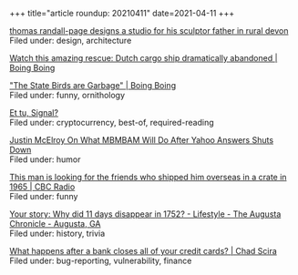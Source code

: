 +++
title="article roundup: 20210411"
date=2021-04-11
+++

[thomas randall-page designs a studio for his sculptor father in rural devon](https://www.designboom.com/architecture/thomas-randall-page-studio-for-sculptor-father-rural-devon-04-02-2021/)  
Filed under: design, architecture

[Watch this amazing rescue: Dutch cargo ship dramatically abandoned | Boing Boing](https://boingboing.net/2021/04/06/watch-this-amazing-rescue-dutch-cargo-ship-dramatically-abandoned.html)  

["The State Birds are Garbage" | Boing Boing](https://boingboing.net/2021/04/06/the-state-birds-are-garbage.html)  
Filed under: funny, ornithology

[Et tu, Signal?](https://www.stephendiehl.com/blog/signal.html)  
Filed under: cryptocurrency, best-of, required-reading

[Justin McElroy On What MBMBAM Will Do After Yahoo Answers Shuts Down](https://www.esquire.com/entertainment/a36053000/yahoo-answers-shutting-down-mbmbam-my-brother-my-brother-and-me-tribute-justin-mcelroy/?s=09)  
Filed under: humor

[This man is looking for the friends who shipped him overseas in a crate in 1965 | CBC Radio](https://www.cbc.ca/radio/asithappens/as-it-happens-wednesday-edition-1.5978289/this-man-is-looking-for-the-friends-who-shipped-him-overseas-in-a-crate-in-1965-1.5978296)  
Filed under: funny

[Your story: Why did 11 days disappear in 1752? - Lifestyle - The Augusta Chronicle - Augusta, GA](https://www.augustachronicle.com/lifestyle/20190316/your-story-why-did-11-days-disappear-in-1752)  
Filed under: history, trivia

[What happens after a bank closes all of your credit cards? | Chad Scira](https://chadscira.com/post/6071ebdf008c1f872800483d/What-happens-after-a-bank-closes-all-of-your-credit-cards-#)  
Filed under: bug-reporting, vulnerability, finance

